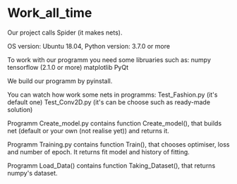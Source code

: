 # Work_all_time

Our project calls Spider (it makes nets).

OS version: Ubuntu 18.04, Python version: 3.7.0 or more

To work with our programm you need some libruaries such as:
numpy
tensorflow (2.1.0 or more)
matplotlib
PyQt

We build our programm by pyinstall.

You can watch how work some nets in programms:
Test_Fashion.py (it's default one)
Test_Conv2D.py (it's can be choose such as ready-made solution)

Programm Create_model.py contains function Create_model(),
that builds net (default or your own (not realise yet)) and returns it.

Programm Training.py contains function Train(), 
that chooses optimiser, loss and number of epoch. 
It returns fit model and history of fitting.

Programm Load_Data() contains function Taking_Dataset(), 
that returns numpy's dataset.
